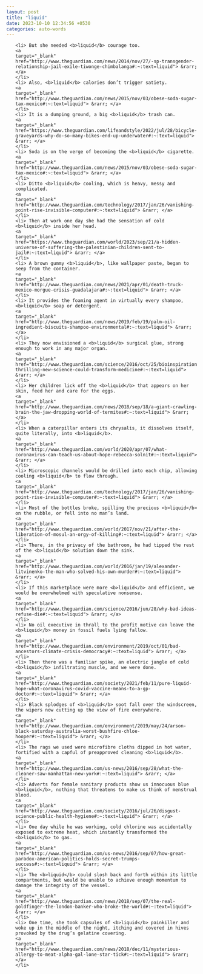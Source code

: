 ```yaml
---
layout: post
title: "liquid"
date: 2023-10-10 12:34:56 +0530
categories: auto-words
---
```

<ol>

    <li> But she needed <b>liquid</b> courage too.
    <a 
    target="_blank" 
    href="http://www.theguardian.com/news/2014/nov/27/-sp-transgender-relationship-jail-exile-tiwonge-chimbalanga#:~:text=liquid"> &rarr; </a>
    </li>
    <li> Also, <b>liquid</b> calories don’t trigger satiety.
    <a 
    target="_blank" 
    href="http://www.theguardian.com/news/2015/nov/03/obese-soda-sugar-tax-mexico#:~:text=liquid"> &rarr; </a>
    </li>
    <li> It is a dumping ground, a big <b>liquid</b> trash can.
    <a 
    target="_blank" 
    href="https://www.theguardian.com/lifeandstyle/2022/jul/28/bicycle-graveyards-why-do-so-many-bikes-end-up-underwater#:~:text=liquid"> &rarr; </a>
    </li>
    <li> Soda is on the verge of becoming the <b>liquid</b> cigarette.
    <a 
    target="_blank" 
    href="http://www.theguardian.com/news/2015/nov/03/obese-soda-sugar-tax-mexico#:~:text=liquid"> &rarr; </a>
    </li>
    <li> Ditto <b>liquid</b> cooling, which is heavy, messy and complicated.
    <a 
    target="_blank" 
    href="http://www.theguardian.com/technology/2017/jan/26/vanishing-point-rise-invisible-computer#:~:text=liquid"> &rarr; </a>
    </li>
    <li> Then at work one day she had the sensation of cold <b>liquid</b> inside her head.
    <a 
    target="_blank" 
    href="https://www.theguardian.com/world/2023/sep/21/a-hidden-universe-of-suffering-the-palestinian-children-sent-to-jail#:~:text=liquid"> &rarr; </a>
    </li>
    <li> A brown gummy <b>liquid</b>, like wallpaper paste, began to seep from the container.
    <a 
    target="_blank" 
    href="http://www.theguardian.com/news/2021/apr/01/death-truck-mexico-morgue-crisis-guadalajara#:~:text=liquid"> &rarr; </a>
    </li>
    <li> It provides the foaming agent in virtually every shampoo, <b>liquid</b> soap or detergent.
    <a 
    target="_blank" 
    href="http://www.theguardian.com/news/2019/feb/19/palm-oil-ingredient-biscuits-shampoo-environmental#:~:text=liquid"> &rarr; </a>
    </li>
    <li> They now envisioned a <b>liquid</b> surgical glue, strong enough to work in any major organ.
    <a 
    target="_blank" 
    href="http://www.theguardian.com/science/2016/oct/25/bioinspiration-thrilling-new-science-could-transform-medicine#:~:text=liquid"> &rarr; </a>
    </li>
    <li> Her children lick off the <b>liquid</b> that appears on her skin, feed her and care for the eggs.
    <a 
    target="_blank" 
    href="http://www.theguardian.com/news/2018/sep/18/a-giant-crawling-brain-the-jaw-dropping-world-of-termites#:~:text=liquid"> &rarr; </a>
    </li>
    <li> When a caterpillar enters its chrysalis, it dissolves itself, quite literally, into <b>liquid</b>.
    <a 
    target="_blank" 
    href="http://www.theguardian.com/world/2020/apr/07/what-coronavirus-can-teach-us-about-hope-rebecca-solnit#:~:text=liquid"> &rarr; </a>
    </li>
    <li> Microscopic channels would be drilled into each chip, allowing cooling <b>liquid</b> to flow through.
    <a 
    target="_blank" 
    href="http://www.theguardian.com/technology/2017/jan/26/vanishing-point-rise-invisible-computer#:~:text=liquid"> &rarr; </a>
    </li>
    <li> Most of the bottles broke, spilling the precious <b>liquid</b> on the rubble, or fell into no man’s land.
    <a 
    target="_blank" 
    href="http://www.theguardian.com/world/2017/nov/21/after-the-liberation-of-mosul-an-orgy-of-killing#:~:text=liquid"> &rarr; </a>
    </li>
    <li> There, in the privacy of the bathroom, he had tipped the rest of the <b>liquid</b> solution down the sink.
    <a 
    target="_blank" 
    href="http://www.theguardian.com/world/2016/jan/19/alexander-litvinenko-the-man-who-solved-his-own-murder#:~:text=liquid"> &rarr; </a>
    </li>
    <li> If this marketplace were more <b>liquid</b> and efficient, we would be overwhelmed with speculative nonsense.
    <a 
    target="_blank" 
    href="http://www.theguardian.com/science/2016/jun/28/why-bad-ideas-refuse-die#:~:text=liquid"> &rarr; </a>
    </li>
    <li> No oil executive in thrall to the profit motive can leave the <b>liquid</b> money in fossil fuels lying fallow.
    <a 
    target="_blank" 
    href="http://www.theguardian.com/environment/2019/oct/01/bad-ancestors-climate-crisis-democracy#:~:text=liquid"> &rarr; </a>
    </li>
    <li> Then there was a familiar spike, an electric jangle of cold <b>liquid</b> infiltrating muscle, and we were done.
    <a 
    target="_blank" 
    href="http://www.theguardian.com/society/2021/feb/11/pure-liquid-hope-what-coronavirus-covid-vaccine-means-to-a-gp-doctor#:~:text=liquid"> &rarr; </a>
    </li>
    <li> Black splodges of <b>liquid</b> soot fall over the windscreen, the wipers now cutting up the view of fire everywhere.
    <a 
    target="_blank" 
    href="http://www.theguardian.com/environment/2019/may/24/arson-black-saturday-australia-worst-bushfire-chloe-hooper#:~:text=liquid"> &rarr; </a>
    </li>
    <li> The rags we used were microfibre cloths dipped in hot water, fortified with a capful of preapproved cleaning <b>liquid</b>.
    <a 
    target="_blank" 
    href="http://www.theguardian.com/us-news/2016/sep/28/what-the-cleaner-saw-manhattan-new-york#:~:text=liquid"> &rarr; </a>
    </li>
    <li> Adverts for female sanitary products show us innocuous blue <b>liquid</b>, nothing that threatens to make us think of menstrual blood.
    <a 
    target="_blank" 
    href="http://www.theguardian.com/society/2016/jul/26/disgust-science-public-health-hygiene#:~:text=liquid"> &rarr; </a>
    </li>
    <li> One day while he was working, cold chlorine was accidentally exposed to extreme heat, which instantly transformed the <b>liquid</b> to gas.
    <a 
    target="_blank" 
    href="http://www.theguardian.com/us-news/2016/sep/07/how-great-paradox-american-politics-holds-secret-trumps-success#:~:text=liquid"> &rarr; </a>
    </li>
    <li> The <b>liquid</b> could slosh back and forth within its little compartments, but would be unable to achieve enough momentum to damage the integrity of the vessel.
    <a 
    target="_blank" 
    href="http://www.theguardian.com/news/2018/sep/07/the-real-goldfinger-the-london-banker-who-broke-the-world#:~:text=liquid"> &rarr; </a>
    </li>
    <li> One time, she took capsules of <b>liquid</b> painkiller and woke up in the middle of the night, itching and covered in hives provoked by the drug’s gelatine covering.
    <a 
    target="_blank" 
    href="http://www.theguardian.com/news/2018/dec/11/mysterious-allergy-to-meat-alpha-gal-lone-star-tick#:~:text=liquid"> &rarr; </a>
    </li>
